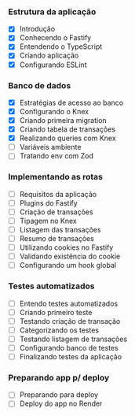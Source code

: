 ### Estrutura da aplicação

- [x] Introdução
- [x] Conhecendo o Fastify
- [x] Entendendo o TypeScript
- [x] Criando aplicação
- [x] Configurando ESLint

### Banco de dados

- [x] Estratégias de acesso ao banco
- [x] Configurando o Knex
- [x] Criando primeira migration
- [x] Criando tabela de transações
- [x] Realizando queries com Knex
- [ ] Variáveis ambiente
- [ ] Tratando env com Zod

### Implementando as rotas

- [ ] Requisitos da aplicação
- [ ] Plugins do Fastify
- [ ] Criação de transações
- [ ] Tipagem no Knex
- [ ] Listagem das transações
- [ ] Resumo de transações
- [ ] Utilizando cookies no Fastify
- [ ] Validando existência do cookie
- [ ] Configurando um hook global

### Testes automatizados

- [ ] Entendo testes automatizados
- [ ] Criando primeiro teste
- [ ] Testando criação de transação
- [ ] Categorizando os testes
- [ ] Testando listagem de transações
- [ ] Configurando banco de testes
- [ ] Finalizando testes da aplicação

### Preparando app p/ deploy

- [ ] Preparando para deploy
- [ ] Deploy do app no Render

